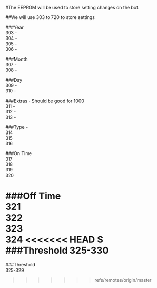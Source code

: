 #The EEPROM will be used to store setting changes on the bot.

##We will use 303 to 720 to store settings

###Year
<br>303 - 
<br>304 - 
<br>305 - 
<br>306 -

###Month
<br>307 - 
<br>308 -

###Day
<br>309 - 
<br>310 -

###Extras - Should be good for 1000
<br>311 - 
<br>312 - 
<br>313 - 

###Type - 
<br>314
<br>315
<br>316

###On Time
<br>317
<br>318
<br>319
<br>320

###Off Time
<br>321
<br>322
<br>323
<br>324
<<<<<<< HEAD
S
###Threshold
325-330
=======

###Threshold
<br>325-329





>>>>>>> refs/remotes/origin/master
